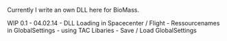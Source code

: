 Currently I write an own DLL here for BioMass.

WIP 0.1 - 04.02.14
	- DLL Loading in Spacecenter / Flight
	- Ressourcenames in GlobalSettings
	- using TAC Libaries
	- Save / Load GlobalSettings
